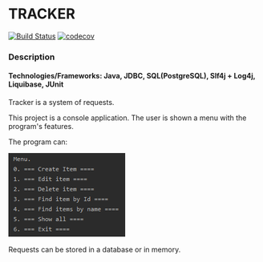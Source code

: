 # TRACKER
[![Build Status](https://travis-ci.com/magidin91/job4j_tracker.svg?branch=master)](https://travis-ci.com/magidin91/job4j_tracker)
[![codecov](https://codecov.io/gh/magidin91/job4j_tracker/branch/master/graph/badge.svg)](https://codecov.io/gh/magidin91/job4j_tracker)

### Description

#### Technologies/Frameworks: Java, JDBC, SQL(PostgreSQL), Slf4j + Log4j, Liquibase,  JUnit

Tracker is a system of requests.

This project is a console application. The user is shown a menu with the program's features.

The program can:

![alt text](https://github.com/magidin91/job4j_tracker/blob/readme_1/src/main/resources/menu.png)

Requests can be stored in a database or in memory.